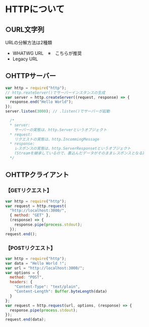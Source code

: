 # HTTPについて
## ○URL文字列

URLの分解方法は2種類
- WHATWG URL　※　こちらが推奨
- Legacy URL



## ○HTTPサーバー
```JavaScript
var http = require("http");
// http.reateServer()でサーバーインスタンスの生成
var server = http.createServer((request, response) => {
  response.end("Hello World");
});
server.listen(3000); // .listen()でサーバーが起動

  /*
  * server: 
    サーバーの実態は、http.Serverというオブジェクト
  * request: 
    リクエストの実態は、http.IncommingMessage
  * response: 
    レスポンスの実態は、http.ServerResponsetというオブジェクト
    (Streamを継承しているので、書込んだデータがそのままレスポンスとなる)
  */
```

## ○HTTPクライアント

### 【GETリクエスト】
```JavaScript
var http = require("http");
var request = http.request(
  "http://localhost:3000/",
  { method: "GET" },
  (response) => {
    response.pipe(process.stdout);
  });
request.end();
```
### 【POSTリクエスト】
```JavaScript
var http = require("http");
var data = "Hello World !";
var url = "http://localhost:3000/";
var options = {
  method: "POST",
  headers: {
    "Content-Type": "text/plain",
    "Content-Length": Buffer.byteLength(data)
  }
};
var request = http.request(url, options, (response) => {
  response.pipe(process.stdout);
});
request.end(data);
```